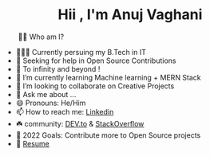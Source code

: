   <h1 align="center">Hii 
<!--   <img src="https://github.com/TheDudeThatCode/TheDudeThatCode/blob/master/Assets/Hi.gif" width="29px"> -->
  , I'm Anuj Vaghani</h1>
 <p>  &nbsp &nbsp &nbsp &nbsp👨‍💻 Who am I?</p>
   
- 👨🏻‍🎓 Currently persuing my B.Tech in IT
- 🤝 Seeking for help in Open Source Contributions 
- 🚀 To infinity and beyond !
- 🌱 I’m currently learning Machine learning + MERN Stack
- 👯 I’m looking to collaborate on Creative Projects
- 💬 Ask me about ...
- 😄 Pronouns: He/Him
- 📫 How to reach me: [Linkedin](https://www.linkedin.com/in/anuj-vaghani-3495b51b7)
- ☘️ community: [DEV.to](https://dev.to/anujvaghani0) & [StackOverflow](https://stackoverflow.com/users/18897554/anujvaghani0)
- 🥅 2022 Goals: Contribute more to Open Source projects
- 📝 [Resume](https://drive.google.com/file/d/19HIwAiTAH0sqHkRsmMvTyuTOPhQ_cb7H/view?usp=sharing)


